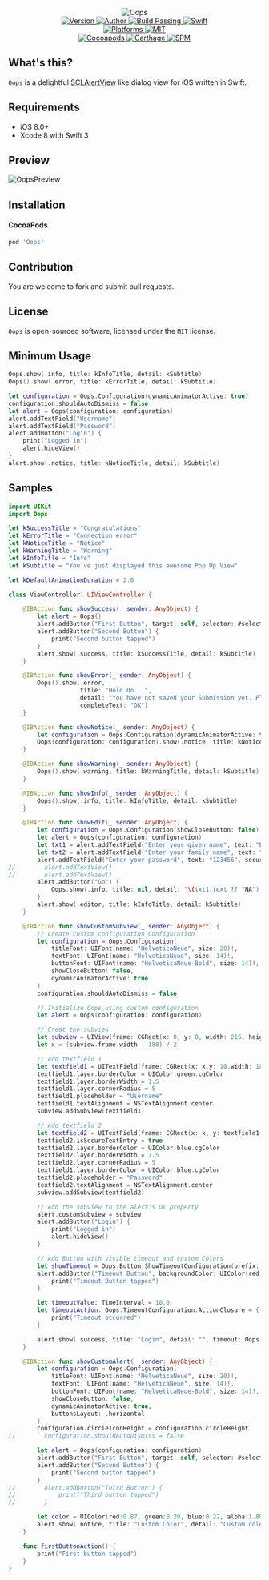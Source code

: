 
<p align="center">
  <img src="https://i.loli.net/2017/07/21/5971923186cb9.png" alt="Oops">
  <br/><a href="https://cocoapods.org/pods/Oops">
  <img alt="Version" src="https://img.shields.io/badge/version-2.0.3-brightgreen.svg">
  <img alt="Author" src="https://img.shields.io/badge/author-Meniny-blue.svg">
  <img alt="Build Passing" src="https://img.shields.io/badge/build-passing-brightgreen.svg">
  <img alt="Swift" src="https://img.shields.io/badge/swift-3.0%2B-orange.svg">
  <br/>
  <img alt="Platforms" src="https://img.shields.io/badge/platform-iOS-lightgrey.svg">
  <img alt="MIT" src="https://img.shields.io/badge/license-MIT-blue.svg">
  <br/>
  <img alt="Cocoapods" src="https://img.shields.io/badge/cocoapods-compatible-brightgreen.svg">
  <img alt="Carthage" src="https://img.shields.io/badge/carthage-working%20on-red.svg">
  <img alt="SPM" src="https://img.shields.io/badge/swift%20package%20manager-working%20on-red.svg">
  </a>
</p>

## What's this?

`Oops` is a delightful [SCLAlertView](https://github.com/dogo/SCLAlertView) like dialog view for iOS written in Swift.

## Requirements

* iOS 8.0+
* Xcode 8 with Swift 3

## Preview

![OopsPreview](https://i.loli.net/2017/07/21/5971922e97c20.png)

## Installation

#### CocoaPods

```ruby
pod 'Oops'
```

## Contribution

You are welcome to fork and submit pull requests.

## License

`Oops` is open-sourced software, licensed under the `MIT` license.

## Minimum Usage

```swift
Oops.show(.info, title: kInfoTitle, detail: kSubtitle)
Oops().show(.error, title: kErrorTitle, detail: kSubtitle)
```

```swift
let configuration = Oops.Configuration(dynamicAnimatorActive: true)
configuration.shouldAutoDismiss = false
let alert = Oops(configuration: configuration)
alert.addTextField("Username")
alert.addTextField("Password")
alert.addButton("Login") {
    print("Logged in")
    alert.hideView()
}
alert.show(.notice, title: kNoticeTitle, detail: kSubtitle)
```

## Samples

```swift
import UIKit
import Oops

let kSuccessTitle = "Congratulations"
let kErrorTitle = "Connection error"
let kNoticeTitle = "Notice"
let kWarningTitle = "Warning"
let kInfoTitle = "Info"
let kSubtitle = "You've just displayed this awesome Pop Up View"

let kDefaultAnimationDuration = 2.0

class ViewController: UIViewController {

    @IBAction func showSuccess(_ sender: AnyObject) {
        let alert = Oops()
        alert.addButton("First Button", target: self, selector: #selector(ViewController.firstButtonAction))
        alert.addButton("Second Button") {
            print("Second button tapped")
        }
        alert.show(.success, title: kSuccessTitle, detail: kSubtitle)
    }

    @IBAction func showError(_ sender: AnyObject) {
        Oops().show(.error,
                    title: "Hold On...",
                    detail: "You have not saved your Submission yet. Please save the Submission before accessing the Responses list. Blah de blah de blah, blah. Blah de blah de blah, blah.Blah de blah de blah, blah.Blah de blah de blah, blah.Blah de blah de blah, blah.Blah de blah de blah, blah.",
                    completeText: "OK")
    }

    @IBAction func showNotice(_ sender: AnyObject) {
        let configuration = Oops.Configuration(dynamicAnimatorActive: true)
        Oops(configuration: configuration).show(.notice, title: kNoticeTitle, detail: kSubtitle)
    }

    @IBAction func showWarning(_ sender: AnyObject) {
        Oops().show(.warning, title: kWarningTitle, detail: kSubtitle)
    }

    @IBAction func showInfo(_ sender: AnyObject) {
        Oops().show(.info, title: kInfoTitle, detail: kSubtitle)
    }

    @IBAction func showEdit(_ sender: AnyObject) {
        let configuration = Oops.Configuration(showCloseButton: false)
        let alert = Oops(configuration: configuration)
        let txt1 = alert.addTextField("Enter your given name", text: "Elias")
        let txt2 = alert.addTextField("Enter your family name", text: "Abel")
        alert.addTextField("Enter your password", text: "123456", secure: true)
//        alert.addTextView()
//        alert.addTextView()
        alert.addButton("Go") {
            Oops.show(.info, title: nil, detail: "\(txt1.text ?? "NA") \(txt2.text ?? "NA")")
        }
        alert.show(.editor, title: kInfoTitle, detail: kSubtitle)
    }

    @IBAction func showCustomSubview(_ sender: AnyObject) {
        // Create custom configuration Configuration
        let configuration = Oops.Configuration(
            titleFont: UIFont(name: "HelveticaNeue", size: 20)!,
            textFont: UIFont(name: "HelveticaNeue", size: 14)!,
            buttonFont: UIFont(name: "HelveticaNeue-Bold", size: 14)!,
            showCloseButton: false,
            dynamicAnimatorActive: true
        )
        configuration.shouldAutoDismiss = false

        // Initialize Oops using custom configuration
        let alert = Oops(configuration: configuration)

        // Creat the subview
        let subview = UIView(frame: CGRect(x: 0, y: 0, width: 216, height: 100))
        let x = (subview.frame.width - 180) / 2

        // Add textfield 1
        let textfield1 = UITextField(frame: CGRect(x: x,y: 10,width: 180,height: 40))
        textfield1.layer.borderColor = UIColor.green.cgColor
        textfield1.layer.borderWidth = 1.5
        textfield1.layer.cornerRadius = 5
        textfield1.placeholder = "Username"
        textfield1.textAlignment = NSTextAlignment.center
        subview.addSubview(textfield1)

        // Add textfield 2
        let textfield2 = UITextField(frame: CGRect(x: x, y: textfield1.frame.maxY + 10, width: 180, height: 40))
        textfield2.isSecureTextEntry = true
        textfield2.layer.borderColor = UIColor.blue.cgColor
        textfield2.layer.borderWidth = 1.5
        textfield2.layer.cornerRadius = 5
        textfield1.layer.borderColor = UIColor.blue.cgColor
        textfield2.placeholder = "Password"
        textfield2.textAlignment = NSTextAlignment.center
        subview.addSubview(textfield2)

        // Add the subview to the alert's UI property
        alert.customSubview = subview
        alert.addButton("Login") {
            print("Logged in")
            alert.hideView()
        }

        // Add Button with visible timeout and custom Colors
        let showTimeout = Oops.Button.ShowTimeoutConfiguration(prefix: "(", suffix: "s)")
        alert.addButton("Timeout Button", backgroundColor: UIColor(red:0.26, green:0.56, blue:1.00, alpha:1.00), textColor: UIColor.yellow, showTimeout: showTimeout) {
            print("Timeout Button tapped")
        }

        let timeoutValue: TimeInterval = 10.0
        let timeoutAction: Oops.TimeoutConfiguration.ActionClosure = {
            print("Timeout occurred")
        }

        alert.show(.success, title: "Login", detail: "", timeout: Oops.TimeoutConfiguration(timeoutValue: timeoutValue, timeoutAction: timeoutAction))
    }

    @IBAction func showCustomAlert(_ sender: AnyObject) {
        let configuration = Oops.Configuration(
            titleFont: UIFont(name: "HelveticaNeue", size: 20)!,
            textFont: UIFont(name: "HelveticaNeue", size: 14)!,
            buttonFont: UIFont(name: "HelveticaNeue-Bold", size: 14)!,
            showCloseButton: false,
            dynamicAnimatorActive: true,
            buttonsLayout: .horizontal
        )
        configuration.circleIconHeight = configuration.circleHeight
//        configuration.shouldAutoDismiss = false

        let alert = Oops(configuration: configuration)
        alert.addButton("First Button", target: self, selector: #selector(ViewController.firstButtonAction))
        alert.addButton("Second Button") {
            print("Second button tapped")
        }
//        alert.addButton("Third Button") {
//            print("Third button tapped")
//        }

        let color = UIColor(red:0.87, green:0.29, blue:0.22, alpha:1.00)
        alert.show(.notice, title: "Custom Color", detail: "Custom color", icon: #imageLiteral(resourceName: "avatar"), color: color)
    }

    func firstButtonAction() {
        print("First button tapped")
    }
}
```
